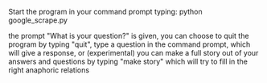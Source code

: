 Start the program in your command prompt typing:
python google_scrape.py

the prompt "What is your question?" is given, you can choose to quit the program by typing
"quit", type a question in the command prompt, which will give a response, or (experimental)
you can make a full story out of your answers and questions by typing "make story" which will try to fill in the right anaphoric relations